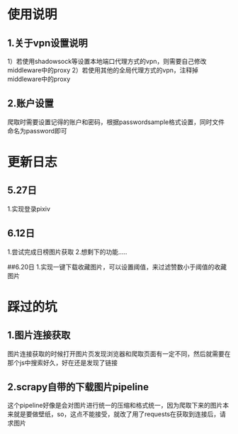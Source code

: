 # 使用说明
## 1.关于vpn设置说明
1）若使用shadowsock等设置本地端口代理方式的vpn，则需要自己修改middleware中的proxy
2）若使用其他的全局代理方式的vpn，注释掉middleware中的proxy

## 2.账户设置
爬取时需要设置记得的账户和密码，根据passwordsample格式设置，同时文件命名为password即可

# 更新日志 
## 5.27日
1.实现登录pixiv

## 6.12日
1.尝试完成日榜图片获取
2.想剩下的功能.....

##6.20日
1.实现一键下载收藏图片，可以设置阈值，来过滤赞数小于阈值的收藏图片



# 踩过的坑
## 1.图片连接获取
图片连接获取的时候打开图片页发现浏览器和爬取页面有一定不同，然后就需要在那个js中搜索好久，好在还是发现了链接
## 2.scrapy自带的下载图片pipeline
这个pipeline好像是会对图片进行统一的压缩和格式统一，因为爬取下来的图片本来就是要做壁纸，so，这点不能接受，就改了用了requests在获取到连接后，请求图片
